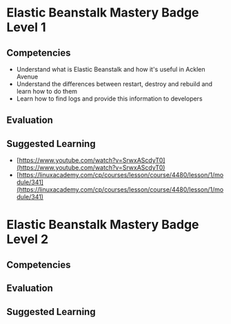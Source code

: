 # Elastic Beanstalk Mastery Badge Level 1

## Competencies

 - Understand what is Elastic Beanstalk and how it's useful in Acklen Avenue
 - Understand the differences between restart, destroy and rebuild and learn how to do them
 - Learn how to find logs and provide this information to developers
 
## Evaluation


## Suggested Learning

 - [https://www.youtube.com/watch?v=SrwxAScdyT0](https://www.youtube.com/watch?v=SrwxAScdyT0) 
 - [https://linuxacademy.com/cp/courses/lesson/course/4480/lesson/1/module/341](https://linuxacademy.com/cp/courses/lesson/course/4480/lesson/1/module/341)

 

# Elastic Beanstalk Mastery Badge Level 2

## Competencies

## Evaluation

## Suggested Learning
